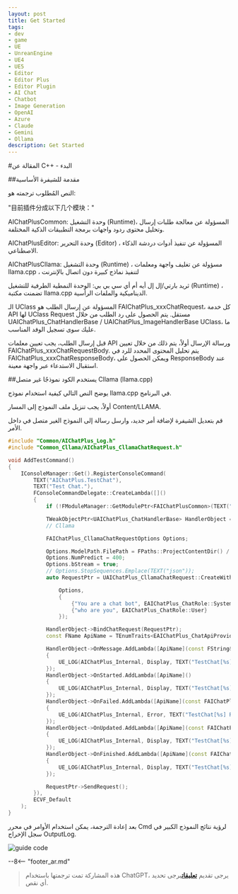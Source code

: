 ```yaml
---
layout: post
title: Get Started
tags:
- dev
- game
- UE
- UnreanEngine
- UE4
- UE5
- Editor
- Editor Plus
- Editor Plugin
- AI Chat
- Chatbot
- Image Generation
- OpenAI
- Azure
- Claude
- Gemini
- Ollama
description: Get Started
---
```


<meta property="og:title" content="UE 插件 AIChatPlus 使用说明 - C++ 篇 - Get Started" />

#المقالة عن C++ - البدء

##مقدمة للشيفرة الأساسية

النص المُطلوب ترجمته هو: 

"目前插件分成以下几个模块："

AIChatPlusCommon: وحدة التشغيل (Runtime)، المسؤولة عن معالجة طلبات إرسال وتحليل محتوى ردود واجهات برمجة التطبيقات الذكية المختلفة.

AIChatPlusEditor: وحدة التحرير (Editor) ، المسؤولة عن تنفيذ أدوات دردشة الذكاء الاصطناعي.

AIChatPlusCllama: وحدة التشغيل (Runtime) ، مسؤولة عن تغليف واجهة ومعلمات llama.cpp ، لتنفيذ نماذج كبيرة دون اتصال بالإنترنت

ثريد بارتي/إل إل أيه أم أي سي بي بي: الوحدة النمطية الطرفية للتشغيل (Runtime) ، تضمنت مكتبة llama.cpp الديناميكية والملفات الرأسية.

الـ UClass المسؤولة عن إرسال الطلب هو FAIChatPlus_xxxChatRequest، كل خدمة API لها UClass Request مستقل. يتم الحصول على رد الطلب من خلال UAIChatPlus_ChatHandlerBase / UAIChatPlus_ImageHandlerBase UClass، ما عليك سوى تسجيل الوفد المناسب.

قبل إرسال الطلب، يجب تعيين معلمات API ورسالة الإرسال أولاً، يتم ذلك من خلال تعيين FAIChatPlus_xxxChatRequestBody. يتم تحليل المحتوى المحدد للرد في FAIChatPlus_xxxChatResponseBody، ويمكن الحصول على ResponseBody عند استقبال الاستدعاء عبر واجهة معينة.

##يستخدم الكود نموذجًا غير متصل Cllama (llama.cpp)

يوضح النص التالي كيفية استخدام نموذج llama.cpp في البرنامج.

أولاً، يجب تنزيل ملف النموذج إلى المسار Content/LLAMA.

قم بتعديل الشيفرة لإضافة أمر جديد، وارسل رسالة إلى النموذج الغير متصل في داخل الأمر.

```c++
#include "Common/AIChatPlus_Log.h"
#include "Common_Cllama/AIChatPlus_CllamaChatRequest.h"

void AddTestCommand()
{
	IConsoleManager::Get().RegisterConsoleCommand(
		TEXT("AIChatPlus.TestChat"),
		TEXT("Test Chat."),
		FConsoleCommandDelegate::CreateLambda([]()
		{
			if (!FModuleManager::GetModulePtr<FAIChatPlusCommon>(TEXT("AIChatPlusCommon"))) return;

			TWeakObjectPtr<UAIChatPlus_ChatHandlerBase> HandlerObject = UAIChatPlus_ChatHandlerBase::New();
			// Cllama

			FAIChatPlus_CllamaChatRequestOptions Options;

			Options.ModelPath.FilePath = FPaths::ProjectContentDir() / "LLAMA" / "qwen1.5-1_8b-chat-q8_0.gguf";
			Options.NumPredict = 400;
			Options.bStream = true;
			// Options.StopSequences.Emplace(TEXT("json"));
			auto RequestPtr = UAIChatPlus_CllamaChatRequest::CreateWithOptionsAndMessages(

				Options,
				{
					{"You are a chat bot", EAIChatPlus_ChatRole::System},
					{"who are you", EAIChatPlus_ChatRole::User}
				});

			HandlerObject->BindChatRequest(RequestPtr);
			const FName ApiName = TEnumTraits<EAIChatPlus_ChatApiProvider>::ToName(RequestPtr->GetApiProvider());

			HandlerObject->OnMessage.AddLambda([ApiName](const FString& Message)
			{
				UE_LOG(AIChatPlus_Internal, Display, TEXT("TestChat[%s] Message: [%s]"), *ApiName.ToString(), *Message);
			});
			HandlerObject->OnStarted.AddLambda([ApiName]()
			{
				UE_LOG(AIChatPlus_Internal, Display, TEXT("TestChat[%s] RequestStarted"), *ApiName.ToString());
			});
			HandlerObject->OnFailed.AddLambda([ApiName](const FAIChatPlus_ResponseErrorBase& InError)
			{
				UE_LOG(AIChatPlus_Internal, Error, TEXT("TestChat[%s] RequestFailed: %s "), *ApiName.ToString(), *InError.GetDescription());
			});
			HandlerObject->OnUpdated.AddLambda([ApiName](const FAIChatPlus_ResponseBodyBase& ResponseBody)
			{
				UE_LOG(AIChatPlus_Internal, Display, TEXT("TestChat[%s] RequestUpdated"), *ApiName.ToString());
			});
			HandlerObject->OnFinished.AddLambda([ApiName](const FAIChatPlus_ResponseBodyBase& ResponseBody)
			{
				UE_LOG(AIChatPlus_Internal, Display, TEXT("TestChat[%s] RequestFinished"), *ApiName.ToString());
			});

			RequestPtr->SendRequest();
		}),
		ECVF_Default
	);
}
```

بعد إعادة الترجمة، يمكن استخدام الأوامر في محرر Cmd لرؤية نتائج النموذج الكبير في سجل الإخراج OutputLog.

![guide code](assets/img/2024-ue-aichatplus/guide_code_1.png)

--8<-- "footer_ar.md"


> هذه المشاركة تمت ترجمتها باستخدام ChatGPT، يرجى تقديم [**تعليقات**](https://github.com/disenone/wiki_blog/issues/new)يرجى تحديد أي نقص. 
